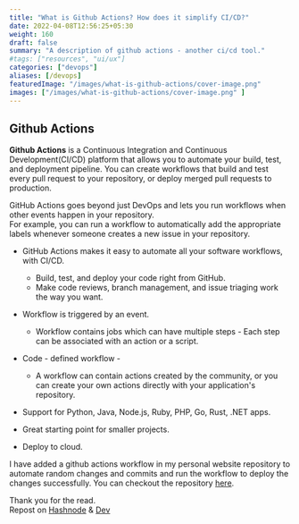 ```yaml
---
title: "What is Github Actions? How does it simplify CI/CD?"
date: 2022-04-08T12:56:25+05:30
weight: 160
draft: false
summary: "A description of github actions - another ci/cd tool."
#tags: ["resources", "ui/ux"]
categories: ["devops"]
aliases: [/devops]
featuredImage: "/images/what-is-github-actions/cover-image.png"
images: ["/images/what-is-github-actions/cover-image.png" ]
---  
```


## Github Actions 

**Github Actions** is a Continuous Integration and Continuous Development(CI/CD) platform that allows you to automate your build, test, and deployment pipeline. You can create workflows that build and test every pull request to your repository, or deploy merged pull requests to production.

GitHub Actions goes beyond just DevOps and lets you run workflows when other events happen in your repository.   
For example, you can run a workflow to automatically add the appropriate labels whenever someone creates a new issue in your repository.

- GitHub Actions makes it easy to automate all your software workflows, with CI/CD. 
  - Build, test, and deploy your code right from GitHub. 
  - Make code reviews, branch management, and issue triaging work the way you want.  

- Workflow is triggered by an event.
  - Workflow contains jobs which can have multiple steps - Each step can be associated with an action or a script.  

- Code - defined workflow - 
  - A workflow can contain actions created by the community, or you can create your own actions directly with your application's repository.  

- Support for Python, Java, Node.js, Ruby, PHP, Go, Rust, .NET apps.  

- Great starting point for smaller projects.

- Deploy to cloud.  

I have added a github actions workflow in my personal website repository to automate random changes and commits and run the workflow to deploy the changes successfully. You can checkout the repository [here](https://github.com/abrahamalen/alen-abraham.github.io).  

Thank you for the read.  
Repost on [Hashnode](https://alenabraham.hashnode.dev/what-is-github-actions-how-does-it-simplify-cicd) & [Dev](https://dev.to/alenabraham/what-is-github-actions-how-does-it-simplify-cicd-49m0) 